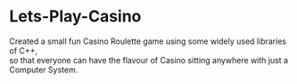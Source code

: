 # Lets-Play-Casino
Created a small fun Casino Roulette  game using some widely used libraries of C++,  
so that everyone can have the flavour of Casino sitting anywhere with just a Computer System.
